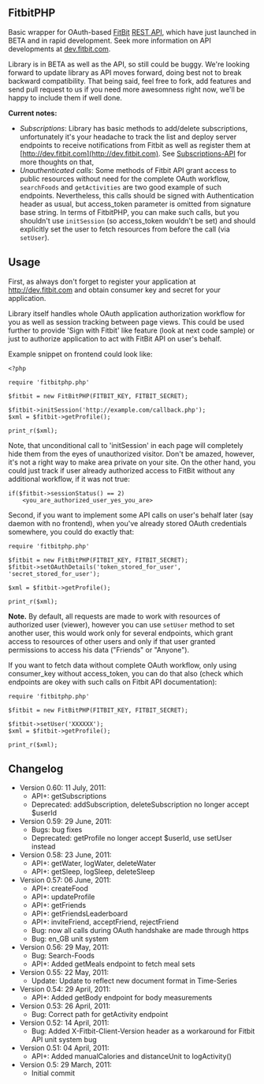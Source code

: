 ## FitbitPHP ##

Basic wrapper for OAuth-based [FitBit](http://fitbit.com) [REST API](http://dev.fitbit.com), which have just launched in BETA and in rapid development. Seek more information on API developments at [dev.fitbit.com](http://dev.fitbit.com).

Library is in BETA as well as the API, so still could be buggy. We're looking forward to update library as API moves forward, doing best not to break backward compatibility. That being said, feel free to fork, add features and send pull request to us if you need more awesomness right now, we'll be happy to include them if well done.

**Current notes:**

 * *Subscriptions*: Library has basic methods to add/delete subscriptions, unfortunately it's your headache to track the list and deploy server endpoints to receive notifications from Fitbit as well as register them at [http://dev.fitbit.com](http://dev.fitbit.com). See [Subscriptions-API](http://wiki.fitbit.com/display/API/Subscriptions-API) for more thoughts on that,
 * *Unauthenticated calls*: Some methods of Fitbit API grant access to public resources without need for the complete OAuth workflow, `searchFoods` and `getActivities` are two good example of such endpoints. Nevertheless, this calls should be signed with Authentication header as usual, but access_token parameter is omitted from signature base string. In terms of FitbitPHP, you can make such calls, but you shouldn't use `initSession` (so access_token wouldn't be set) and should explicitly set the user to fetch resources from before the call (via `setUser`).  


## Usage ##

First, as always don't forget to register your application at http://dev.fitbit.com and obtain consumer key and secret for your application.

Library itself handles whole OAuth application authorization workflow for you as well as session tracking between page views. This could be used further to provide 'Sign with Fitbit' like feature (look at next code sample) or just to authorize application to act with FitBit API on user's behalf.

Example snippet on frontend could look like:

    <?php

    require 'fitbitphp.php'

    $fitbit = new FitBitPHP(FITBIT_KEY, FITBIT_SECRET);

    $fitbit->initSession('http://example.com/callback.php');
    $xml = $fitbit->getProfile();

    print_r($xml);

Note, that unconditional call to 'initSession' in each page will completely hide them from the eyes of unauthorized visitor. Don't be amazed, however, it's not a right way to make area private on your site. On the other hand, you could just track if user already authorized access to FitBit without any additional workflow, if it was not true:

    if($fitbit->sessionStatus() == 2)
        <you_are_authorized_user_yes_you_are>


Second, if you want to implement some API calls on user's behalf later (say daemon with no frontend), when you've already stored OAuth credentials somewhere, you could do exactly that:

    require 'fitbitphp.php'

    $fitbit = new FitBitPHP(FITBIT_KEY, FITBIT_SECRET);
    $fitbit->setOAuthDetails('token_stored_for_user', 'secret_stored_for_user');

    $xml = $fitbit->getProfile();

    print_r($xml);


**Note.** By default, all requests are made to work with resources of authorized user (viewer), however you can use `setUser` method to set another user, this would work only for several endpoints, which grant access to resources of other users and only if that user granted permissions to access his data ("Friends" or "Anyone").

If you want to fetch data without complete OAuth workflow, only using consumer_key without access_token, you can do that also (check which endpoints are okey with such calls on Fitbit API documentation):

    require 'fitbitphp.php'

    $fitbit = new FitBitPHP(FITBIT_KEY, FITBIT_SECRET);

    $fitbit->setUser('XXXXXX');
    $xml = $fitbit->getProfile();

    print_r($xml);



## Changelog ##

* Version 0.60: 11 July, 2011:
   * API+: getSubscriptions
   * Deprecated: addSubscription, deleteSubscription no longer accept $userId
* Version 0.59: 29 June, 2011:
   * Bugs: bug fixes
   * Deprecated: getProfile no longer accept $userId, use setUser instead
* Version 0.58: 23 June, 2011:
   * API+: getWater, logWater, deleteWater
   * API+: getSleep, logSleep, deleteSleep
* Version 0.57: 06 June, 2011:
   * API+: createFood
   * API+: updateProfile
   * API+: getFriends
   * API+: getFriendsLeaderboard
   * API+: inviteFriend, acceptFriend, rejectFriend
   * Bug: now all calls during OAuth handshake are made through https
   * Bug: en_GB unit system
* Version 0.56: 29 May, 2011:
   * Bug: Search-Foods
   * API+: Added getMeals endpoint to fetch meal sets
* Version 0.55: 22 May, 2011:
   * Update: Update to reflect new document format in Time-Series
* Version 0.54: 29 April, 2011:
   * API+: Added getBody endpoint for body measurements
* Version 0.53: 26 April, 2011:
   * Bug: Correct path for getActivity endpoint
* Version 0.52: 14 April, 2011:
   * Bug: Added X-Fitbit-Client-Version header as a workaround for Fitbit API unit system bug
* Version 0.51: 04 April, 2011:
   * API+: Added manualCalories and distanceUnit to logActivity()
* Version 0.5: 29 March, 2011:
   * Initial commit
